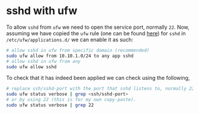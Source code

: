 # sshd with ufw

To allow `sshd` from `ufw` we need to open the service port, normally `22`. Now, assuming we have copied the `ufw`
rule (one can be found [here][1]) for `sshd` in `/etc/ufw/applications.d/` we can enable it as such:

```bash
# allow sshd in ufw from specific domain (recommended)
sudo ufw allow from 10.10.1.0/24 to any app sshd
# allow sshd in ufw from any
sudo ufw allow sshd
```

To check that it has indeed been applied we can check using the following,

```bash
# replace ssh/sshd-port with the port that sshd listens to, normally 22.
sudo ufw status verbose | grep <ssh/sshd-port>
# or by using 22 (this is for my own copy-paste).
sudo ufw status verbose | grep 22
```

[1]: ../shared/ufw-rules/sshd